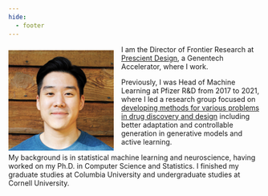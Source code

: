 ```yaml
---
hide:
  - footer
---
```


<style>
img {
  /* border-radius: 50%; */
  display: block;
  margin-left: auto;
  margin-right: auto;
}
</style>

<style>
    img {
    /* border-radius: 50%; */
    /* display: block;
    /* padding: 7px; */
    /* margin-left: auto;
    margin-right: auto; */
    float: left;
    }
</style>

<img src="../img/profile.jpg" alt="profile" style="width:210px;height:200px; margin-top:10px; margin-right:15px;" />

<p>
I am the Director of Frontier Research at <a href="https://www.gene.com/prescient">Prescient Design</a>, a Genentech Accelerator, where I work. 
</p>
<p>
Previously, I was Head of Machine Learning at Pfizer R&D from 2017 to 2021, where I led a research group focused on <a href="https://insights.pfizer.com/pfizer-is-using-ai-to-discover-breakthrough-medicines">developing methods for various problems in drug discovery and design</a> including better adaptation and controllable generation in generative models and active learning.
</p>
<p>
My background is in statistical machine learning and neuroscience, having worked on my Ph.D. in Computer Science and Statistics. I finished my graduate studies at Columbia University and undergraduate studies at Cornell University.
</p>